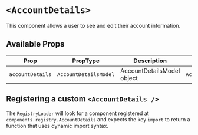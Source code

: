 # `<AccountDetails>`

This component allows a user to see and edit their account information.

## Available Props

| Prop             | PropType              | Description                | Default               |
| ---------------- | --------------------- | -------------------------- | --------------------- |
| `accountDetails` | `AccountDetailsModel` | AccountDetailsModel object | `AccountDetailsModel` |

## Registering a custom `<AccountDetails />`

The `RegistryLoader` will look for a component registered at `components.registry.AccountDetails` and expects the key `import` to return a function that uses dynamic import syntax.
